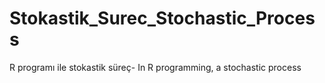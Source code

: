 # Stokastik_Surec_Stochastic_Process
 R programı ile stokastik süreç- In R programming, a stochastic process
